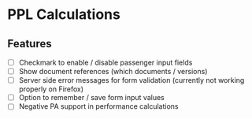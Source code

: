 # PPL Calculations

## Features 

- [ ] Checkmark to enable / disable passenger input fields
- [ ] Show document references (which documents / versions)
- [ ] Server side error messages for form validation (currently not working properly on Firefox)
- [ ] Option to remember / save form input values
- [ ] Negative PA support in performance calculations
